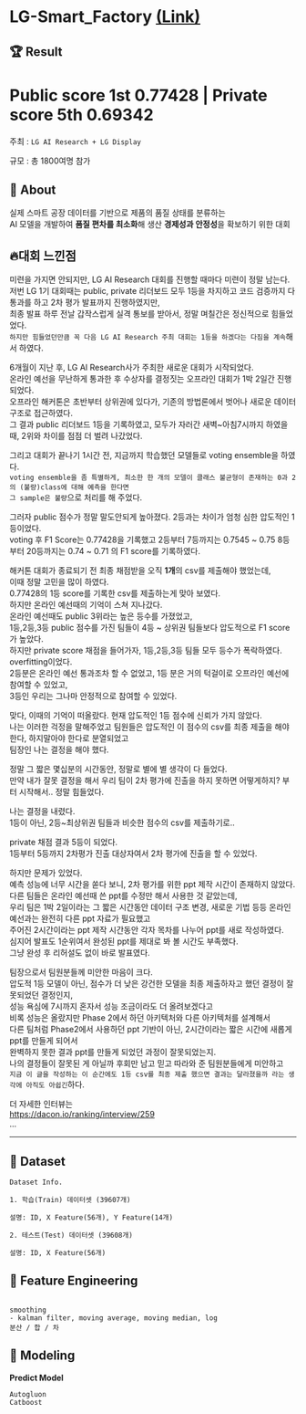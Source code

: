 # LG-Smart_Factory [(Link)](https://dacon.io/competitions/official/236156/leaderboard)

## 🏆 Result
# **Public score 1st** 0.77428 | **Private score 5th** 0.69342

주최 : ```LG AI Research + LG Display```

규모 : 총 1800여명 참가

  

  
## 🧐 About
실제 스마트 공장 데이터를 기반으로 제품의 품질 상태를 분류하는   
AI 모델을 개발하여 **품질 편차를 최소화**해 생산 **경제성과 안정성**을 확보하기 위한 대회   
  
  
  
  

## 🔥**대회 느낀점**
미련을 가지면 안되지만, LG AI Research 대회를 진행할 때마다 미련이 정말 남는다.  
저번 LG 1기 대회때는 public, private 리더보드 모두 1등을 차지하고 코드 검증까지 다 통과를 하고 2차 평가 발표까지 진행하였지만,  
최종 발표 하루 전날 갑작스럽게 실격 통보를 받아서, 정말 며칠간은 정신적으로 힘들었었다.  
```하지만 힘들었던만큼 꼭 다음 LG AI Research 주최 대회는 1등을 하겠다는 다짐을 계속```해서 하였다.  

6개월이 지난 후, LG AI Research사가 주최한 새로운 대회가 시작되었다.    
온라인 예선을 무난하게 통과한 후 수상자를 결정짓는 오프라인 대회가 1박 2일간 진행되었다.    
오프라인 해커톤은 초반부터 상위권에 있다가, 기존의 방법론에서 벗어나 새로운 데이터 구조로 접근하였다.  
그 결과 public 리더보드 1등을 기록하였고, 모두가 자러간 새벽~아침7시까지 하였을 때, 2위와 차이를 점점 더 벌려 나갔었다.  

그리고 대회가 끝나기 1시간 전, 지금까지 학습했던 모델들로 voting ensemble을 하였다.  
```voting ensemble을 좀 특별하게, 최소한 한 개의 모델이 클래스 불균형이 존재하는 0과 2의 (불량)class에 대해 예측을 한다면```  
```그 sample은 불량```으로 처리를 해 주었다.  

그러자 public 점수가 정말 말도안되게 높아졌다. 2등과는 차이가 엄청 심한 압도적인 1등이었다.  
voting 후 F1 Score는 0.77428을 기록했고 2등부터 7등까지는 0.7545 ~ 0.75 8등부터 20등까지는 0.74 ~ 0.71 의 F1 score를 기록하였다.  

해커톤 대회가 종료되기 전 최종 채점받을 오직 **1개**의 csv를 제출해야 했었는데,  
이때 정말 고민을 많이 하였다.  
0.77428의 1등 score를 기록한 csv를 제출하는게 맞아 보였다.  
하지만 온라인 예선때의 기억이 스쳐 지나갔다.  
온라인 예선때도 public 3위라는 높은 등수를 가졌었고,    
1등,2등,3등 public 점수를 가진 팀들이 4등 ~ 상위권 팀들보다 압도적으로 F1 score가 높았다.    
하지만 private score 채점을 들어가자, 1등,2등,3등 팀들 모두 등수가 폭락하였다.    
overfitting이었다.  
2등분은 온라인 예선 통과조차 할 수 없었고, 1등 분은 거의 턱걸이로 오프라인 예선에 참여할 수 있었고,  
3등인 우리는 그나마 안정적으로 참여할 수 있었다.  

맞다, 이때의 기억이 떠올랐다. 현재 압도적인 1등 점수에 신뢰가 가지 않았다.  
나는 이러한 걱정을 말해주었고 팀원들은 압도적인 이 점수의 csv를 최종 제출을 해야한다, 하지말아야 한다로 분열되었고  
팀장인 나는 결정을 해야 했다.  

정말 그 짧은 몇십분의 시간동안, 정말로 별에 별 생각이 다 들었다.  
만약 내가 잘못 결정을 해서 우리 팀이 2차 평가에 진출을 하지 못하면 어떻게하지? 부터 시작해서.. 정말 힘들었다.    

나는 결정을 내렸다.  
1등이 아닌, 2등~최상위권 팀들과 비슷한 점수의 csv를 제출하기로..  

private 채점 결과 5등이 되었다.   
1등부터 5등까지 2차평가 진출 대상자여서 2차 평가에 진출을 할 수 있었다.   

하지만 문제가 있었다.  
예측 성능에 너무 시간을 쏟다 보니, 2차 평가를 위한 ppt 제작 시간이 존재하지 않았다.  
다른 팀들은 온라인 예선때 쓴 ppt를 수정만 해서 사용한 것 같았는데,  
우리 팀은 1박 2일이라는 그 짧은 시간동안 데이터 구조 변경, 새로운 기법 등등 온라인 예선과는 완전히 다른 ppt 자료가 필요했고  
주어진 2시간이라는 ppt 제작 시간동안 각자 목차를 나누어 ppt를 새로 작성하였다.  
심지어 발표도 1순위여서 완성된 ppt를 제대로 봐 볼 시간도 부족했다.  
그냥 완성 후 리허설도 없이 바로 발표였다.   

팀장으로서 팀원분들께 미안한 마음이 크다.   
압도적 1등 모델이 아닌, 점수가 더 낮은 강건한 모델을 최종 제출하자고 했던 결정이 잘못되었던 결정인지,   
성능 욕심에 7시까지 혼자서 성능 조금이라도 더 올려보겠다고  
비록 성능은 올랐지만 Phase 2에서 하던 아키텍처와 다른 아키텍처를 설계해서  
다른 팀처럼 Phase2에서 사용하던 ppt 기반이 아닌, 2시간이라는 짧은 시간에 새롭게 ppt를 만들게 되어서  
완벽하지 못한 결과 ppt를 만들게 되었던 과정이 잘못되었는지.  
나의 결정들이 잘못된 게 아닐까 후회만 남고 믿고 따라와 준 팀원분들에게 미안하고  
```지금 이 글을 작성하는 이 순간에도 1등 csv를 최종 제출 했으면 결과는 달라졌을까 라는 생각에 아직도 아쉽긴```하다.  

더 자세한 인터뷰는    
https://dacon.io/ranking/interview/259  
... 


---

## 📖 Dataset
```
Dataset Info.

1. 학습(Train) 데이터셋 (39607개)

설명: ID, X Feature(56개), Y Feature(14개)

2. 테스트(Test) 데이터셋 (39608개)

설명: ID, X Feature(56개)

```


## 🔧 Feature Engineering
```

smoothing
- kalman filter, moving average, moving median, log
분산 / 합 / 차

```

## 🎈 Modeling

**Predict Model**
```
Autogluon
Catboost
```
